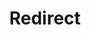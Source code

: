 ﻿---
layout: src/layouts/Redirect.astro
title: Redirect
redirect: https://octopus.com/docs/deployments/databases
pubDate:  2023-01-01
navSearch: false
navSitemap: false
navMenu: false
---
